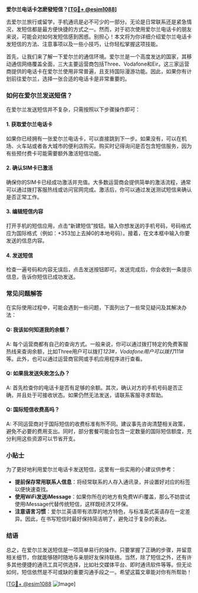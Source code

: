 **爱尔兰电话卡怎麽發短信？[[TG💪+ @esim1088](https://t.me/s/esim1088)]**

去爱尔兰旅行或留学，手机通讯是必不可少的一部分。无论是日常联系还是紧急情况，发短信都是最方便快捷的方式之一。然而，对于初次使用爱尔兰电话卡的朋友来说，可能会对如何发短信感到困惑。别担心！本文将为你详细介绍爱尔兰电话卡发短信的方法、注意事项以及一些小技巧，让你轻松掌握这项技能。

首先，让我们来了解一下爱尔兰的通信环境。爱尔兰是一个高度发达的国家，其移动通信网络覆盖全面，三大主要运营商包括Three、Vodafone和Eir。这三家运营商提供的电话卡在爱尔兰使用非常普遍，且支持国际漫游功能。因此，如果你有计划前往爱尔兰，选择一张合适的电话卡是非常重要的。

### 如何在爱尔兰发送短信？

在爱尔兰发送短信并不复杂，只需按照以下步骤操作即可：

#### 1. 获取爱尔兰电话卡
如果你已经拥有一张爱尔兰电话卡，可以直接跳到下一步。如果没有，可以在机场、火车站或者各大城市的便利店购买。购买时记得询问是否包含短信服务，因为有些预付费卡可能需要额外激活短信功能。

#### 2. 确认SIM卡已激活
确保你的SIM卡已经成功激活并充值。大多数运营商会提供简单的激活流程，通常可以通过拨打客服热线或访问官网完成。激活后，你可以通过发送测试短信来确认是否正常工作。

#### 3. 编辑短信内容
打开手机的短信应用，点击“新建短信”按钮。输入你想发送的手机号码，号码格式应为国际格式（例如：+353加上去掉0的本地号码）。接着，在文本框中输入你要发送的信息内容。

#### 4. 发送短信
检查一遍号码和内容无误后，点击发送按钮即可。发送完成后，你会收到一条提示信息，告诉你短信已成功发送。

### 常见问题解答

在实际使用过程中，可能会遇到一些问题，下面列出了一些常见疑问及其解决办法：

#### Q: 我该如何知道我的余额？
A: 每个运营商都有自己的查询方式。一般来说，你可以通过拨打特定的免费客服热线来查询余额，比如Three用户可以拨打*123#，Vodafone用户可以拨打*111#等。此外，也可以通过运营商官网或手机应用程序进行查看。

#### Q: 如果我发送失败怎么办？
A: 首先检查你的电话卡是否有足够的余额。其次，确认对方的手机号码是否正确，并且处于可接收状态。如果仍然无法发送，请联系客服寻求帮助。

#### Q: 国际短信收费高吗？
A: 不同运营商对于国际短信的收费标准有所不同。建议事先咨询清楚相关政策，避免不必要的费用支出。同时，部分套餐可能会包含一定数量的国际短信额度，充分利用这些资源可以节省开支。

### 小贴士

为了更好地利用爱尔兰电话卡发送短信，这里有一些实用的小建议供参考：

- **提前保存常用联系人信息**：将经常联系的人存入通讯录，并设置好对应的标签以便快速查找。
- **使用WiFi发送iMessage**：如果你所在的地方有免费WiFi覆盖，那么不妨尝试使用iMessage代替传统短信，这样既经济又环保。
- **注意语言习惯**：爱尔兰英语带有浓厚的地方特色，与标准英式英语存在一定差异。因此，在书写短信时最好保持简洁明了，避免过于复杂的表达。

### 结语

总之，在爱尔兰发送短信是一项简单易行的操作。只要掌握了正确的步骤，并留意相关细节，你就能够随时随地与亲朋好友保持联络。当然，除了短信之外，还有许多其他便捷的通讯工具可供选择，比如社交媒体平台、即时通讯软件等等。但无论如何，短信依然是不可或缺的重要沟通手段之一。希望这篇文章能对你有所帮助！

[[TG💪+ @esim1088](https://t.me/s/esim1088) ![Image](https://i.postimg.cc/4NQfJmqS/Snipaste-2025-05-13-00-14-12.png)]